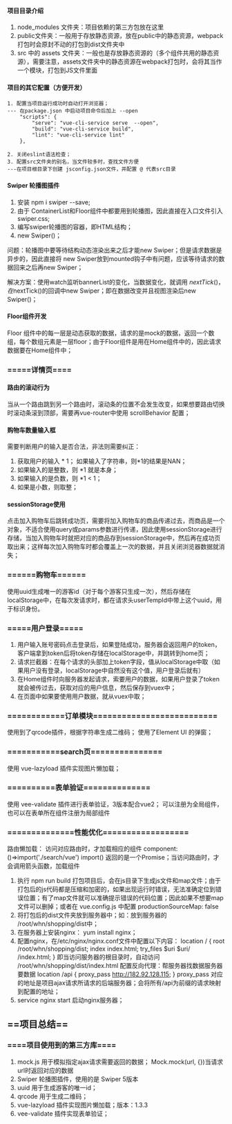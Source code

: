 #### 项目目录介绍
1. node_modules 文件夹：项目依赖的第三方包放在这里
2. public文件夹：一般用于存放静态资源，放在public中的静态资源，webpack打包时会原封不动的打包到dist文件夹中
3. src 中的 assets 文件夹：一般也是存放静态资源的（多个组件共用的静态资源），需要注意，assets文件夹中的静态资源在webpack打包时，会将其当作一个模块，打包到JS文件里面

#### 项目的其它配置（方便开发）
    1. 配置当项目运行成功时自动打开浏览器；
    --- 在package.json 中启动项目命令后加上 --open
        "scripts": {
            "serve": "vue-cli-service serve  --open",
            "build": "vue-cli-service build",
            "lint": "vue-cli-service lint"
        },

    2. 关闭eslint语法检查；
    3. 配置src文件夹的别名，当文件较多时，查找文件方便
    ---在项目根目录下创建 jsconfig.json文件，并配置 @ 代表src目录

#### Swiper 轮播图插件
1. 安装 npm i swiper --save;
2. 由于 ContainerList和Floor组件中都要用到轮播图，因此直接在入口文件引入     swiper.css;
3. 编写swiper轮播图的容器，即HTML结构；
4. new Swiper()；

问题：轮播图中要等待结构动态渲染出来之后才能new Swiper；但是请求数据是异步的，因此直接将 new Swiper放到mounted钩子中有问题，应该等待请求的数据回来之后再new Swiper；

解决方案：使用watch监听bannerList的变化，当数据变化，就调用 $nextTick() ，在$nextTick()的回调中new Swiper；即在数据改变并且视图渲染后new Swiper()；


#### Floor组件开发
Floor 组件中的每一层是动态获取的数据，请求的是mock的数据，返回一个数组，每个数组元素是一层floor；由于Floor组件是用在Home组件中的，因此请求数据要在Home组件中；


### =====详情页====

#### 路由的滚动行为
当从一个路由跳到另一个路由时，滚动条的位置不会发生改变，如果想要路由切换时滚动条滚到顶部，需要再vue-router中使用 scrollBehavior 配置；

#### 购物车数量输入框
需要判断用户的输入是否合法，非法则需要纠正：
1. 获取用户的输入 * 1； 如果输入了字符串，则*1的结果是NAN；
2. 如果输入的是整数，则 *1 就是本身；
3. 如果输入的是负数，则 *1 < 1；
4. 如果是小数，则取整；

#### sessionStorage使用
点击加入购物车后跳转成功页，需要将加入购物车的商品传递过去，而商品是一个对象，不适合使用query或params参数进行传递，因此使用sessionStorage进行存储，当加入购物车时就把对应的商品存到sessionStorage中，然后再在成功页取出来；这样每次加入购物车时都会覆盖上一次的数据，并且关闭浏览器数据就消失；


### ======购物车======
使用uuid生成唯一的游客id（对于每个游客只生成一次），然后存储在localStorage中，在每次发请求时，都在请求头userTempId中带上这个uuid，用于标识身份。


### =====用户登录=====
1. 用户输入账号密码点击登录后，如果登陆成功，服务器会返回用户的token，客户端拿到token后将token存储在localStorage中，并跳转到home页；
2. 请求拦截器：在每个请求的头部加上token字段，值从localStorage中取（如果用户没有登录，localStorage中自然没有这个值，用户登录后就有）
3. 在Home组件时向服务器发起请求，索要用户的数据，如果用户登录了token就会被传过去，获取对应的用户信息，然后保存到vuex中；
4. 在页面中如果要使用用户数据，就从vuex中取；


### ============订单模块==========================
使用到了qrcode插件，根据字符串生成二维码；
使用了Element UI 的弹窗；


### ===========search页===============
使用 vue-lazyload 插件实现图片懒加载；


### ==========表单验证==============
使用 vee-validate 插件进行表单验证，3版本配合vue2；
可以注册为全局组件，也可以在表单所在组件注册为局部组件

### ==============性能优化==================
路由懒加载： 
访问对应路由时，才加载相应的组件 component: ()=>import('./search/vue')
import() 返回的是一个Promise；当访问路由时，才会调用箭头函数，加载组件

1. 执行 npm run build 打包项目后，会在js目录下生成js文件和map文件；由于打包后的js代码都是压缩和加密的，如果出现运行时错误，无法准确定位到错误位置；有了map文件就可以准确提示错误的代码位置；因此如果不想要map文件可以删掉；或者在 vue.config.js 中配置 productionSourceMap: false
2. 将打包后的dist文件夹放到服务器中；如：放到服务器的 /root/whn/shopping/dist中；
3. 在服务器上安装nginx： yum install nginx；
4. 配置nginx，在/etc/nginx/nginx.conf文件中配置以下内容：
        location / {
            root    /root/whn/shopping/dist;
            index index.html;
            try_files $uri $uri/ /index.html;
        }
    即当访问服务器的根目录时，自动访问 /root/whn/shopping/dist/index.html
    配置反向代理：帮服务器找数据服务器要数据
        location /api {
            proxy_pass http://182.92.128.115;
        }
    proxy_pass 对应的地址是项目ajax请求所请求的后端服务器；会将所有/api为前缀的请求映射到配置的地址；
5. service nginx start  启动nginx服务器；



## ==项目总结==
### ====项目使用到的第三方库====
1. mock.js 用于模拟指定ajax请求需要返回的数据；
    Mock.mock(url, {})当请求url时返回对应的数据
2. Swiper 轮播图插件，使用的是 Swiper 5版本
3. uuid 用于生成游客的唯一id；
4. qrcode 用于生成二维码；
5. vue-lazyload 插件实现图片懒加载；版本：1.3.3
6. vee-validate 插件实现表单验证；